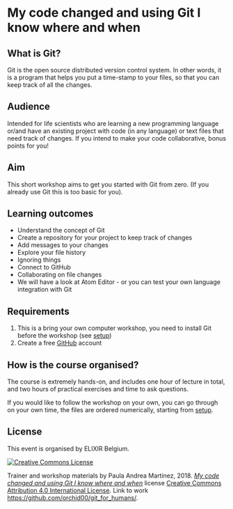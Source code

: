 # My code changed and using Git I know where and when

## What is Git?

Git is the open source distributed version control system. In other words, it is a program that helps you put a time-stamp to your files, so that you can keep track of all the changes.

## Audience

Intended for life scientists who are learning a new programming language or/and have an existing project with code (in any language) or text files that need track of changes. If you intend to make your code collaborative, bonus points for you!

## Aim

This short workshop aims to get you started with Git from zero. (If you already use Git this is too basic for you).

## Learning outcomes

- Understand the concept of Git
- Create a repository for your project to keep track of changes
- Add messages to your changes
- Explore your file history
- Ignoring things
- Connect to GitHub
- Collaborating on file changes
- We will have a look at Atom Editor - or you can test your own language integration with Git

## Requirements

1. This is a bring your own computer workshop, you need to install Git before the workshop (see [setup](./000_setup.md))
2. Create a free [GitHub](https://github.com/) account

## How is the course organised?

The course is extremely hands-on, and includes one hour of lecture in total, and two hours of practical exercises and time to ask questions.

If you would like to follow the workshop on your own, you can go through on your own time, the files are ordered numerically, starting from [setup](./000_setup.md).

## License
This event is organised by ELIXIR Belgium.

[![Creative Commons License](https://i.creativecommons.org/l/by/4.0/88x31.png)](http://creativecommons.org/licenses/by/4.0/)

 Trainer and workshop materials by Paula Andrea Martinez, 2018. *[My code changed and using Git I know where and when](https://orchid00.github.io/git_for_humans/)* license [Creative Commons Attribution 4.0 International License](http://creativecommons.org/licenses/by/4.0/). Link to work https://github.com/orchid00/git_for_humans/.










​
​​
